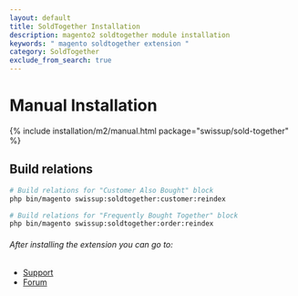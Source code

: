 ```yaml
---
layout: default
title: SoldTogether Installation
description: magento2 soldtogether module installation
keywords: " magento soldtogether extension "
category: SoldTogether
exclude_from_search: true
---
```


# Manual Installation

{% include installation/m2/manual.html package="swissup/sold-together" %}

## Build relations

``` bash
# Build relations for "Customer Also Bought" block
php bin/magento swissup:soldtogether:customer:reindex

# Build relations for "Frequently Bought Together" block
php bin/magento swissup:soldtogether:order:reindex
```

###### After installing the extension you can go to:

* [Support](https://swissuplabs.com/contacts/)
* [Forum](https://swissuplabs.com/magento-forum/)
